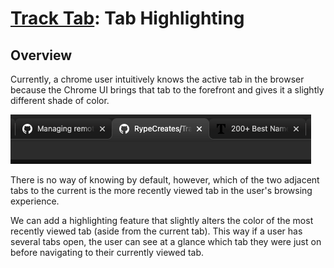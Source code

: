 # [Track Tab](./index.md): Tab Highlighting

## Overview

Currently, a chrome user intuitively knows the active tab in the browser because the Chrome UI brings that tab to the forefront and gives it a slightly different shade of color. 

<img src="./images/current-tab.png">

There is no way of knowing by default, however, which of the two adjacent tabs to the current is the more recently viewed tab in the user's browsing experience.

We can add a highlighting feature that slightly alters the color of the most recently viewed tab (aside from the current tab). This way if a user has several tabs open, the user can see at a glance which tab they were just on before navigating to their currently viewed tab.  